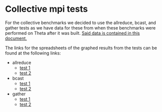 # Collective mpi tests
For the collective benchmarks we decided to use the allreduce, bcast, and gather tests as we have data for these from when these benchmarks were performed on Theta after it was built. [Said data is contained in this document.](https://cug.org/proceedings/cug2017_proceedings/includes/files/pap113s2-file1.pdf)

The links for the spreadsheets of the graphed results from the tests can be found at the following links:
- allreduce
  - [test 1](https://docs.google.com/spreadsheets/d/1MPpX5abMmg8NAs0GnPh1K3ml1uyX1gWorT5G8k1c1YI/edit?usp=sharing)
  - [test 2](https://docs.google.com/spreadsheets/d/1ShG_n-_IWyTcvnjVG5w9ThtDJxfMs6aUFuRLMCS_aO8/edit?usp=sharing)
- bcast
  - [test 1](https://docs.google.com/spreadsheets/d/1ifLrvyj0k3GJjcErkSMfSSXLP7TFxAXRcVhASTJcZ-I/edit?usp=sharing)
  - [test 2](https://docs.google.com/spreadsheets/d/1z4IQXACkZ-6fJsjkefzqzyby2dP0PDlA_BwJ4j8PXJQ/edit?usp=sharing)
- gather
  - [test 1](https://docs.google.com/spreadsheets/d/1yRi4fJc1tjdhN6wWbyiZv8_eTp28I1bhgG1j6qtpN1c/edit?usp=sharing)
  - [test 2](https://docs.google.com/spreadsheets/d/10YYvFmLk3eo-m0YnuHm7OXMPfJq-09_4X6Ef-S5uXnA/edit?usp=sharing)
